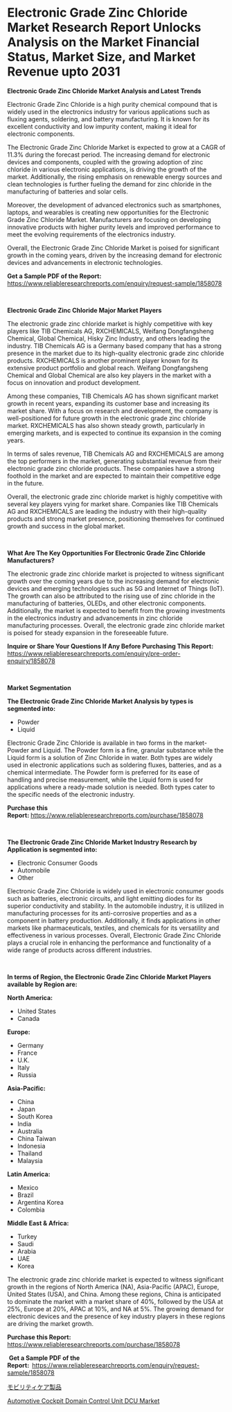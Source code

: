 <p><h1>Electronic Grade Zinc Chloride Market Research Report Unlocks Analysis on the Market Financial Status, Market Size, and Market Revenue upto 2031</h1></p><p><strong>Electronic Grade Zinc Chloride Market Analysis and Latest Trends</strong></p>
<p><p>Electronic Grade Zinc Chloride is a high purity chemical compound that is widely used in the electronics industry for various applications such as fluxing agents, soldering, and battery manufacturing. It is known for its excellent conductivity and low impurity content, making it ideal for electronic components.</p><p>The Electronic Grade Zinc Chloride Market is expected to grow at a CAGR of 11.3% during the forecast period. The increasing demand for electronic devices and components, coupled with the growing adoption of zinc chloride in various electronic applications, is driving the growth of the market. Additionally, the rising emphasis on renewable energy sources and clean technologies is further fueling the demand for zinc chloride in the manufacturing of batteries and solar cells.</p><p>Moreover, the development of advanced electronics such as smartphones, laptops, and wearables is creating new opportunities for the Electronic Grade Zinc Chloride Market. Manufacturers are focusing on developing innovative products with higher purity levels and improved performance to meet the evolving requirements of the electronics industry.</p><p>Overall, the Electronic Grade Zinc Chloride Market is poised for significant growth in the coming years, driven by the increasing demand for electronic devices and advancements in electronic technologies.</p></p>
<p><strong>Get a Sample PDF of the Report:&nbsp;</strong> <a href="https://www.reliableresearchreports.com/enquiry/request-sample/1858078">https://www.reliableresearchreports.com/enquiry/request-sample/1858078</a></p>
<p>&nbsp;</p>
<p><strong>Electronic Grade Zinc Chloride Major Market Players</strong></p>
<p><p>The electronic grade zinc chloride market is highly competitive with key players like TIB Chemicals AG, RXCHEMICALS, Weifang Dongfangsheng Chemical, Global Chemical, Hisky Zinc Industry, and others leading the industry. TIB Chemicals AG is a Germany based company that has a strong presence in the market due to its high-quality electronic grade zinc chloride products. RXCHEMICALS is another prominent player known for its extensive product portfolio and global reach. Weifang Dongfangsheng Chemical and Global Chemical are also key players in the market with a focus on innovation and product development.</p><p>Among these companies, TIB Chemicals AG has shown significant market growth in recent years, expanding its customer base and increasing its market share. With a focus on research and development, the company is well-positioned for future growth in the electronic grade zinc chloride market. RXCHEMICALS has also shown steady growth, particularly in emerging markets, and is expected to continue its expansion in the coming years.</p><p>In terms of sales revenue, TIB Chemicals AG and RXCHEMICALS are among the top performers in the market, generating substantial revenue from their electronic grade zinc chloride products. These companies have a strong foothold in the market and are expected to maintain their competitive edge in the future.</p><p>Overall, the electronic grade zinc chloride market is highly competitive with several key players vying for market share. Companies like TIB Chemicals AG and RXCHEMICALS are leading the industry with their high-quality products and strong market presence, positioning themselves for continued growth and success in the global market.</p></p>
<p>&nbsp;</p>
<p><strong>What Are The Key Opportunities For Electronic Grade Zinc Chloride Manufacturers?</strong></p>
<p><p>The electronic grade zinc chloride market is projected to witness significant growth over the coming years due to the increasing demand for electronic devices and emerging technologies such as 5G and Internet of Things (IoT). The growth can also be attributed to the rising use of zinc chloride in the manufacturing of batteries, OLEDs, and other electronic components. Additionally, the market is expected to benefit from the growing investments in the electronics industry and advancements in zinc chloride manufacturing processes. Overall, the electronic grade zinc chloride market is poised for steady expansion in the foreseeable future.</p></p>
<p><strong>Inquire or Share Your Questions If Any Before Purchasing This Report:</strong> <a href="https://www.reliableresearchreports.com/enquiry/pre-order-enquiry/1858078">https://www.reliableresearchreports.com/enquiry/pre-order-enquiry/1858078</a></p>
<p>&nbsp;</p>
<p><strong>Market Segmentation</strong></p>
<p><strong>The Electronic Grade Zinc Chloride Market Analysis by types is segmented into:</strong></p>
<p><ul><li>Powder</li><li>Liquid</li></ul></p>
<p><p>Electronic Grade Zinc Chloride is available in two forms in the market- Powder and Liquid. The Powder form is a fine, granular substance while the Liquid form is a solution of Zinc Chloride in water. Both types are widely used in electronic applications such as soldering fluxes, batteries, and as a chemical intermediate. The Powder form is preferred for its ease of handling and precise measurement, while the Liquid form is used for applications where a ready-made solution is needed. Both types cater to the specific needs of the electronic industry.</p></p>
<p><strong>Purchase this Report:&nbsp;</strong><a href="https://www.reliableresearchreports.com/purchase/1858078">https://www.reliableresearchreports.com/purchase/1858078</a></p>
<p>&nbsp;</p>
<p><strong>The Electronic Grade Zinc Chloride Market Industry Research by Application is segmented into:</strong></p>
<p><ul><li>Electronic Consumer Goods</li><li>Automobile</li><li>Other</li></ul></p>
<p><p>Electronic Grade Zinc Chloride is widely used in electronic consumer goods such as batteries, electronic circuits, and light emitting diodes for its superior conductivity and stability. In the automobile industry, it is utilized in manufacturing processes for its anti-corrosive properties and as a component in battery production. Additionally, it finds applications in other markets like pharmaceuticals, textiles, and chemicals for its versatility and effectiveness in various processes. Overall, Electronic Grade Zinc Chloride plays a crucial role in enhancing the performance and functionality of a wide range of products across different industries.</p></p>
<p>&nbsp;</p>
<p><strong>In terms of Region, the Electronic Grade Zinc Chloride Market Players available by Region are:</strong></p>
<p>
    <p> <strong> North America: </strong>
        <ul>
            <li>United States</li>
            <li>Canada</li>
        </ul>
        </p> 
    <p> <strong> Europe: </strong>
        <ul>
            <li>Germany</li>
            <li>France</li>
            <li>U.K.</li>
            <li>Italy</li>
            <li>Russia</li>
        </ul>
        </p> 
    <p> <strong> Asia-Pacific: </strong>
        <ul>
            <li>China</li>
            <li>Japan</li>
            <li>South Korea</li>
            <li>India</li>
            <li>Australia</li>
            <li>China Taiwan</li>
            <li>Indonesia</li>
            <li>Thailand</li>
            <li>Malaysia</li>
        </ul>
        </p> 
    <p> <strong> Latin America: </strong>
        <ul>
            <li>Mexico</li>
            <li>Brazil</li>
            <li>Argentina Korea</li>
            <li>Colombia</li>
        </ul>
        </p> 
    <p> <strong> Middle East & Africa: </strong>
        <ul>
            <li>Turkey</li>
            <li>Saudi</li>
            <li>Arabia</li>
            <li>UAE</li>
            <li>Korea</li>
        </ul>
    </p>
    </p>
<p><p>The electronic grade zinc chloride market is expected to witness significant growth in the regions of North America (NA), Asia-Pacific (APAC), Europe, United States (USA), and China. Among these regions, China is anticipated to dominate the market with a market share of 40%, followed by the USA at 25%, Europe at 20%, APAC at 10%, and NA at 5%. The growing demand for electronic devices and the presence of key industry players in these regions are driving the market growth.</p></p>
<p><strong>Purchase this Report: </strong><a href="https://www.reliableresearchreports.com/purchase/1858078">https://www.reliableresearchreports.com/purchase/1858078</a></p>
<p>&nbsp;<strong>Get a Sample PDF of the Report:&nbsp;&nbsp;</strong><a href="https://www.reliableresearchreports.com/enquiry/request-sample/1858078">https://www.reliableresearchreports.com/enquiry/request-sample/1858078</a></p>
<p><strong></strong></p>
<p><p><a href="https://github.com/oqoeusbvpadwjs08/Market-Research-Report-List-1/blob/main/44820801561.md">モビリティケア製品</a></p><p><a href="https://cautious-neon-760.notion.site/Automotive-Cockpit-Domain-Control-Unit-DCU-Market-Provides-a-Comprehensive-Analysis-Including-a-Macr-79e11a02e03744208d998cecac33d70b">Automotive Cockpit Domain Control Unit DCU Market</a></p></p>